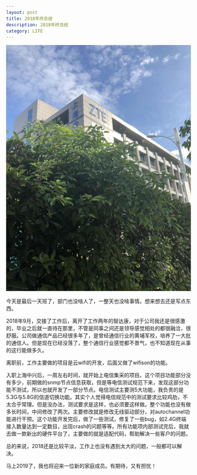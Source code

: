 ```yaml
---
layout: post
title: 2018年终总结
description: 2018年终总结
category: LIFE
---
```


![logo](./images/2019-01-31-2018年终总结/logo.jpg)

今天是最后一天班了，部门也没啥人了，一整天也没啥事情。想来想去还是写点东西。

2018年9月，交接了工作后，离开了工作两年的智达康，对于公司我还是很感激的，毕业之后就一直待在那里，不管是同事之间还是领导感觉相处的都很融洽，很舒服。公司做通信产品已经很多年了，是曾经通信行业的黄埔军校，培养了一大批的通信人。但是现在已经没落了，整个通信行业感觉都不景气，也不知道现在从事的这行能做多久。

离职前，工作主要做的项目是云wifi的开发，后面又做了wifison的功能。

入职上海中兴后，一周左右时间，就开始上电信集采的项目。这个项目功能部分没有多少，前期做的snmp节点信息获取，但是等电信测试规范下来，发现这部分功能不测试，所以也就开发了一部分节点。电信测试主要测5大功能，我负责的是5.3G与5.8G的信道切换功能。其实个人觉得电信规范中的测试要求比较鸡肋，不太合乎常理。但是没办法，测试要求是这样，也必须要这样做。整个功能也没有做多长时间，中间修改了两次。主要修改就是修改无线驱动部分，对autochannel功能进行干预。这个功能开发完后，做了一些测试，修复了一些bug，如2.4G终端接入数量达到一定数目，出现crash的问题等等。所有功能项内部测试完后，我就去做一款新出的硬件平台了，主要做的就是适配代码，帮助解决一些客户的问题。

总的来说，2018还是比较平淡，工作上也没有遇到太大的问题，一般都可以解决。

马上2019了，我也将迎来一位新的家庭成员。有期待，又有担忧！